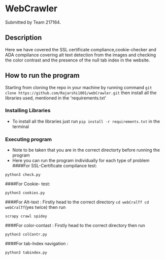# WebCrawler

Submitted by Team 217164.

## Description

Here we have covered the SSL certificate compliance,cookie-checker and ADA compilance covering alt text detection from the images and checking the color contrast and the presence of the null tab index in the website.

## How to run the program
Starting from cloning the repo in your machine by running command
`git clone https://github.com/Rajarshi1001/webCrawler.git`
then install all the libraries used, mentioned in the 'requirements.txt'

### Installing Libraries

* To install all the libraries just run `pip install -r requirements.txt` in the terminal

### Executing program

* Note to be taken that you are in the correct directorty before running the program
* Here you can run the program individually for each type of problem
####For SSL-Certificate compilance test:
```
python3 check.py
```
####For Cookie- test:
```
python3 cookies.py
```
####For Alt-text :
Firstly head to the correct directory `cd webCralTf cd webCralTf`(yes twice) then run
```
scrapy crawl spidey
```
####For color-contast :
Firstly head to the correct directory then run
```
python3 colContr.py
```
####For tab-Index navigation :
```
python3 tabindex.py
```
